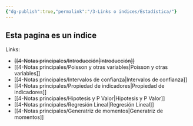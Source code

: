 ```yaml
---
{"dg-publish":true,"permalink":"/3-Links o indices/Estadística/"}
---
```


Esta pagina es un índice
--
Links:

- ~~[[4-Notas principales/Introducción\|Introducción]]~~
- [[4-Notas principales/Poisson y otras variables\|Poisson y otras variables]]
- [[4-Notas principales/Intervalos de confianza\|Intervalos de confianza]] 
- [[4-Notas principales/Propiedad de indicadores\|Propiedad de indicadores]]
- [[4-Notas principales/Hipotesis y P Valor\|Hipotesis y P Valor]]
- [[4-Notas principales/Regresión Lineal\|Regresión Lineal]]
- [[4-Notas principales/Generatriz de momentos\|Generatriz de momentos]]

